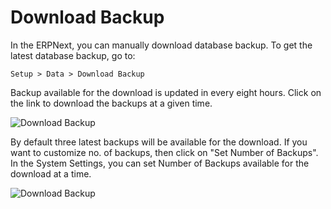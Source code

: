 # Download Backup

In the ERPNext, you can manually download database backup. To get the latest database backup, go to:

`Setup > Data > Download Backup`

Backup available for the download is updated in every eight hours. Click on the link to download the backups at a given time.

<img class="screenshot" alt="Download Backup" src="/docs/assets/img/articles/download-backup-1.png">

By default three latest backups will be available for the download. If you want to customize no. of backups, then click on "Set Number of Backups". In the System Settings, you can set Number of Backups available for the download at a time.

<img class="screenshot" alt="Download Backup" src="/docs/assets/img/articles/download-backup-2.gif">